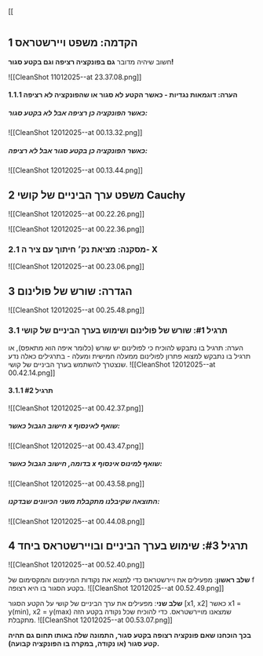 [[
```table-of-contents
```
## 1 הקדמה: משפט ויירשטראס
חשוב שיהיה מדובר **גם בפונקציה רציפה וגם בקטע סגור!**

![[CleanShot 11012025--at 23.37.08.png]]
#### 1.1.1 הערה: דוגמאות נגדיות - כאשר הקטע לא סגור או שהפונקציה לא רציפה
##### כאשר הפונקציה כן רציפה אבל לא בקטע סגור:
![[CleanShot 12012025--at 00.13.32.png]]
##### כאשר הפונקציה כן בקטע סגור אבל לא רציפה:
![[CleanShot 12012025--at 00.13.44.png]]
## 2 משפט ערך הביניים של קושי Cauchy
![[CleanShot 12012025--at 00.22.26.png]]

![[CleanShot 12012025--at 00.22.36.png]]
### 2.1 מסקנה: מציאת נק׳ חיתוך עם ציר ה- X
![[CleanShot 12012025--at 00.23.06.png]]
## 3 הגדרה: שורש של פולינום
![[CleanShot 12012025--at 00.25.48.png]]
### 3.1 תרגיל #1: שורש של פולינום ושימוש בערך הביניים של קושי
הערה: תרגיל בו נתבקש להוכיח כי לפולינום יש שורש (כלומר איפה הוא מתאפס), או תרגיל בו נתבקש למצוא פתרון לפולינום ממעלה חמישית ומעלה - בתרגילים כאלה נדע שנצטרך להשתמש בערך הביניים של קושי.
![[CleanShot 12012025--at 00.42.14.png]]
#### 3.1.1 תרגיל #2
![[CleanShot 12012025--at 00.42.37.png]]
##### חישוב הגבול כאשר x שואף לאינסוף:
![[CleanShot 12012025--at 00.43.47.png]]
##### בדומה, חישוב הגבול כאשר x שואף למינוס אינסוף:
![[CleanShot 12012025--at 00.43.58.png]]
##### התוצאה שקיבלנו מתקבלת משני הכיוונים שבדקנו:
![[CleanShot 12012025--at 00.44.08.png]]
## 4 תרגיל #3: שימוש בערך הביניים ובויירשטראס ביחד
![[CleanShot 12012025--at 00.52.40.png]]

**שלב ראשון**: מפעילים את ויירשטראס כדי למצוא את נקודות המינימום והמקסימום של f בקטע הסגור בו היא רצופה.
![[CleanShot 12012025--at 00.52.49.png]]

**שלב שני**: מפעילים את ערך הביניים של קושי על הקטע הסגור [x1, x2] כאשר x1 = y(min), x2 = y(max) שמצאנו מויירשטראס. כדי להוכיח שכל נקודה בקטע הזה מתקבלת.
![[CleanShot 12012025--at 00.53.07.png]]

**בכך הוכחנו שאם פונקציה רצופה בקטע סגור, התמונה שלה באותו תחום גם תהיה קטע סגור (או נקודה, במקרה בו הפונקציה קבועה).**